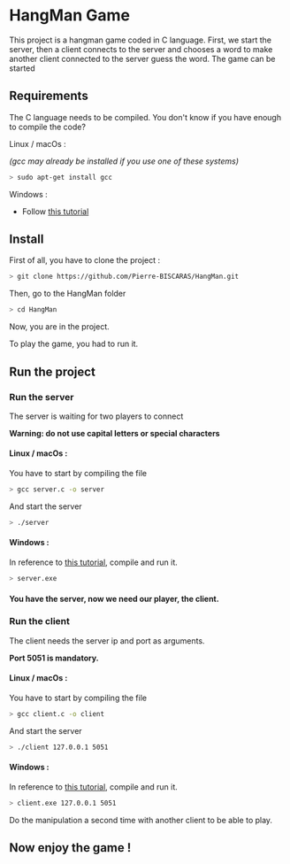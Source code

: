 # HangMan Game

This project is a hangman game coded in C language. First, we start the server, then a client connects to the server and chooses a word to make another client connected to the server guess the word. The game can be started

## Requirements

The C language needs to be compiled. You don't know if you have enough to compile the code?

Linux / macOs :

*(gcc may already be installed if you use one of these systems)*
```bash
> sudo apt-get install gcc
```
Windows :
- Follow [this tutorial](https://www.wikihow.com/Run-C-Program-in-Command-Prompt)

## Install

 First of all, you have to clone the project :

```bash
> git clone https://github.com/Pierre-BISCARAS/HangMan.git
```

Then, go to the HangMan folder

```bash
> cd HangMan
`````
Now, you are in the project.

To play the game, you had to run it.

## Run the project

### Run the server

The server is waiting for two players to connect


**Warning: do not use capital letters or special characters** 

#### Linux / macOs :

You have to start by compiling the file
```bash
> gcc server.c -o server
```
And start the server

```bash
> ./server
```
#### Windows :

In reference to [this tutorial](https://www.wikihow.com/Run-C-Program-in-Command-Prompt), compile and run it.
```bash
> server.exe
```

#### You have the server, now we need our player, the client.

### Run the client

The client needs the server ip and port as arguments.


**Port 5051 is mandatory.**

#### Linux / macOs :

You have to start by compiling the file
```bash
> gcc client.c -o client
```
And start the server

```bash
> ./client 127.0.0.1 5051
```
#### Windows :

In reference to [this tutorial](https://www.wikihow.com/Run-C-Program-in-Command-Prompt), compile and run it.
```bash
> client.exe 127.0.0.1 5051
```
Do the manipulation a second time with another client to be able to play.

## Now enjoy the game !
